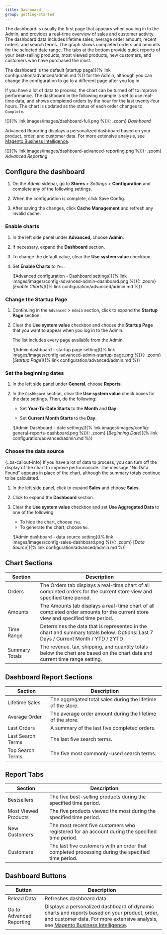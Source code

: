 ```yaml
---
title: Dashboard
group: getting-started
---
```


The dashboard is usually the first page that appears when you log in to the Admin, and provides a real-time overview  of sales and customer activity. The dashboard data includes lifetime sales, average order amount, recent orders, and search terms. The graph shows completed orders and amounts for the selected date range. The tabs at the bottom provide quick reports of your best-selling products, most viewed products, new customers, and customers who have purchased the most.

The dashboard is the default [startup page]({% link configuration/advanced/admin.md %}) for the Admin, although you can change the configuration to go to a different page after you log in.

If you have a lot of data to process, the chart can be turned off to improve performance. The dashboard in the following example is set to use real-time data, and shows completed orders by the hour for the last twenty-four hours. The chart is updated as the status of each order changes to `Complete`.

![]({% link images/images/dashboard-full.png %}){: .zoom}
_Dashboard_

Advanced Reporting displays a personalized dashboard based on your product, order, and customer data. For more extensive analysis, see [Magento Business Intelligence][1].

![]({% link images/images/dashboard-advanced-reporting.png %}){: .zoom}
_Advanced Reporting_

## Configure the dashboard

1. On the _Admin_ sidebar, go to **Stores** > _Settings_ > **Configuration** and complete any of the following settings.

1. When the configuration is complete, click <span class="btn">Save Config</span>.

1. After saving the changes, click **Cache Management** and refresh any invalid cache.

### Enable charts

1. In the left side panel under **Advanced**, choose **Admin**.

1. If necessary, expand the **Dashboard** section.

1. To change the default value, clear the **Use system value** checkbox.

1. Set **Enable Charts** to `Yes`.

   ![Advanced configuration - Dashboard settings]({% link images/images/config-advanced-admin-dashboard.png %}){: .zoom}
   [_Enable Charts_]({% link configuration/advanced/admin.md %})

### Change the Startup Page

1. Continuing in the `Advanced` > `Admin` section, click to expand the **Startup Page** section.

1. Clear the **Use system value** checkbox and choose the **Startup Page** that you want to appear when you log in to the Admin.

   The list includes every page available from the Admin.

   ![Admin dashboard - startup page setting]({% link images/images/config-advanced-admin-startup-page.png %}){: .zoom}
   [_Startup Page_]({% link configuration/advanced/admin.md %})

### Set the beginning dates

1. In the left side panel under **General**, choose **Reports**.

1. In the `Dashboard` section, clear the **Use system value** check boxes for the date settings. Then, do the following:

   -  Set **Year-To-Date Starts** to the **Month** and **Day**.

   -  Set **Current Month Starts** to the **Day**.

   ![Admin Dashboard - date settings]({% link images/images/config-general-reports-dashboard.png %}){: .zoom}
   [_Beginning Date_]({% link configuration/advanced/admin.md %})

### Choose the data source

{:.bs-callout-info}
If you have a lot of data to process, you can turn off the display of the chart to improve performancde.  The message "No Data Found" appears in place of the chart, although the summary totals continue to be calculated.

1. In the left side panel, click to expand **Sales** and choose **Sales**.

1. Click to expand the **Dashboard** section.

1. Clear the **Use system value** checkbox and set **Use Aggregated Data** to one of the following:

   -  To hide the chart, choose `Yes`.
   -  To generate the chart, choose `No`.

   ![Admin dashboard - data source setting]({% link images/images/config-sales-dashboard.png %}){: .zoom}
   [_Data Source_]({% link configuration/advanced/admin.md %})

## Chart Sections

|Section|Description|
|--- |--- |
|Orders|The Orders tab displays a real-time chart of all completed orders for the current store view and specified time period.|
|Amounts|The Amounts tab displays a real-time chart of all completed order amounts for the current store view and specified time period.|
|Time Range|Determines the data that is represented in the chart and summary totals below. Options: Last 7 Days / Current Month / YTD / 2YTD|
|Summary Totals|The revenue, tax, shipping, and quantity totals below the chart are based on the chart data and current time range setting.|

## Dashboard Report Sections

|Section|Description|
|--- |--- |
|Lifetime Sales|The aggregated total sales during the lifetime of the store.|
|Average Order|The average order amount during the lifetime of the store.|
|Last Orders| A summary of the last five completed orders.|
|Last Search Terms|The last five search terms.|
|Top Search Terms|The five most commonly-used search terms.|

## Report Tabs

|Section|Description|
|--- |--- |
|Bestsellers|The five best-selling products during the specified time period.|
|Most Viewed Products|The five products viewed the most during the specified time period.|
|New Customers|The most recent five customers who registered for an account during the specified time period.|
|Customers|The last five customers with an order that completed processing during the specified time period.|

## Dashboard Buttons

|Button|Description|
|--- |--- |
|<span class="btn">Reload Data</span>|Refreshes dashboard data.|
|<span class="btn">Go to Advanced Reporting</span>|Displays a personalized dashboard of dynamic charts and reports based on your product, order, and customer data. For more extensive analysis, see [Magento Business Intelligence][1].|

[1]: https://docs.magento.com/mbi/getting-started/getting-started.html
